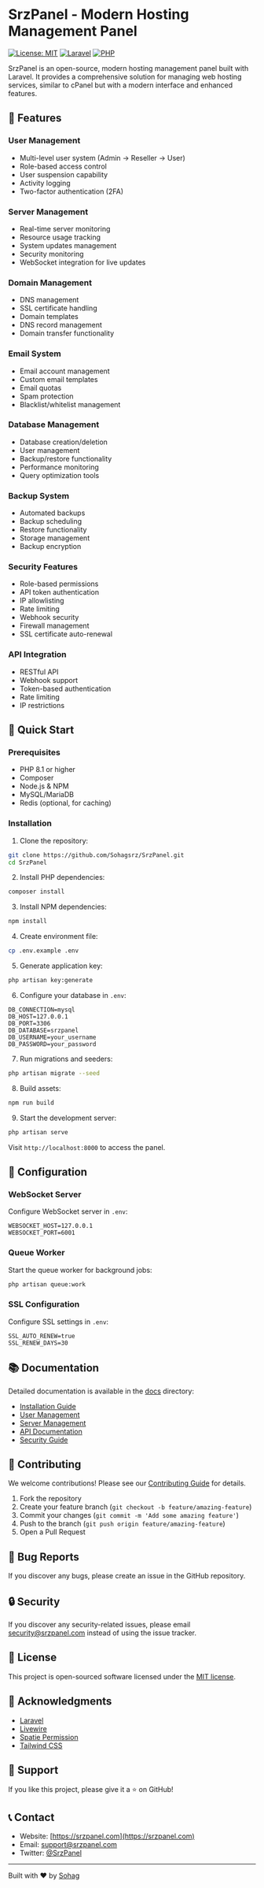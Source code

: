 # SrzPanel - Modern Hosting Management Panel

[![License: MIT](https://img.shields.io/badge/License-MIT-yellow.svg)](https://opensource.org/licenses/MIT)
[![Laravel](https://img.shields.io/badge/Laravel-10.x-red.svg)](https://laravel.com)
[![PHP](https://img.shields.io/badge/PHP-8.1+-blue.svg)](https://php.net)

SrzPanel is an open-source, modern hosting management panel built with Laravel. It provides a comprehensive solution for managing web hosting services, similar to cPanel but with a modern interface and enhanced features.

## 🌟 Features

### User Management

-   Multi-level user system (Admin → Reseller → User)
-   Role-based access control
-   User suspension capability
-   Activity logging
-   Two-factor authentication (2FA)

### Server Management

-   Real-time server monitoring
-   Resource usage tracking
-   System updates management
-   Security monitoring
-   WebSocket integration for live updates

### Domain Management

-   DNS management
-   SSL certificate handling
-   Domain templates
-   DNS record management
-   Domain transfer functionality

### Email System

-   Email account management
-   Custom email templates
-   Email quotas
-   Spam protection
-   Blacklist/whitelist management

### Database Management

-   Database creation/deletion
-   User management
-   Backup/restore functionality
-   Performance monitoring
-   Query optimization tools

### Backup System

-   Automated backups
-   Backup scheduling
-   Restore functionality
-   Storage management
-   Backup encryption

### Security Features

-   Role-based permissions
-   API token authentication
-   IP allowlisting
-   Rate limiting
-   Webhook security
-   Firewall management
-   SSL certificate auto-renewal

### API Integration

-   RESTful API
-   Webhook support
-   Token-based authentication
-   Rate limiting
-   IP restrictions

## 🚀 Quick Start

### Prerequisites

-   PHP 8.1 or higher
-   Composer
-   Node.js & NPM
-   MySQL/MariaDB
-   Redis (optional, for caching)

### Installation

1. Clone the repository:

```bash
git clone https://github.com/Sohagsrz/SrzPanel.git
cd SrzPanel
```

2. Install PHP dependencies:

```bash
composer install
```

3. Install NPM dependencies:

```bash
npm install
```

4. Create environment file:

```bash
cp .env.example .env
```

5. Generate application key:

```bash
php artisan key:generate
```

6. Configure your database in `.env`:

```env
DB_CONNECTION=mysql
DB_HOST=127.0.0.1
DB_PORT=3306
DB_DATABASE=srzpanel
DB_USERNAME=your_username
DB_PASSWORD=your_password
```

7. Run migrations and seeders:

```bash
php artisan migrate --seed
```

8. Build assets:

```bash
npm run build
```

9. Start the development server:

```bash
php artisan serve
```

Visit `http://localhost:8000` to access the panel.

## 🔧 Configuration

### WebSocket Server

Configure WebSocket server in `.env`:

```env
WEBSOCKET_HOST=127.0.0.1
WEBSOCKET_PORT=6001
```

### Queue Worker

Start the queue worker for background jobs:

```bash
php artisan queue:work
```

### SSL Configuration

Configure SSL settings in `.env`:

```env
SSL_AUTO_RENEW=true
SSL_RENEW_DAYS=30
```

## 📚 Documentation

Detailed documentation is available in the [docs](docs) directory:

-   [Installation Guide](docs/installation.md)
-   [User Management](docs/user-management.md)
-   [Server Management](docs/server-management.md)
-   [API Documentation](docs/api.md)
-   [Security Guide](docs/security.md)

## 🤝 Contributing

We welcome contributions! Please see our [Contributing Guide](CONTRIBUTING.md) for details.

1. Fork the repository
2. Create your feature branch (`git checkout -b feature/amazing-feature`)
3. Commit your changes (`git commit -m 'Add some amazing feature'`)
4. Push to the branch (`git push origin feature/amazing-feature`)
5. Open a Pull Request

## 🐛 Bug Reports

If you discover any bugs, please create an issue in the GitHub repository.

## 🔒 Security

If you discover any security-related issues, please email security@srzpanel.com instead of using the issue tracker.

## 📄 License

This project is open-sourced software licensed under the [MIT license](https://opensource.org/licenses/MIT).

## 🙏 Acknowledgments

-   [Laravel](https://laravel.com)
-   [Livewire](https://livewire.laravel.com)
-   [Spatie Permission](https://github.com/spatie/laravel-permission)
-   [Tailwind CSS](https://tailwindcss.com)

## 🌟 Support

If you like this project, please give it a ⭐️ on GitHub!

## 📞 Contact

-   Website: [https://srzpanel.com](https://srzpanel.com)
-   Email: support@srzpanel.com
-   Twitter: [@SrzPanel](https://twitter.com/SrzPanel)

---

Built with ❤️ by [Sohag](https://github.com/Sohagsrz)
